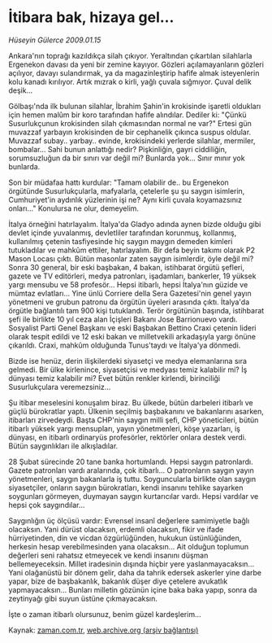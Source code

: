# İtibara bak,  hizaya gel...

*Hüseyin Gülerce 2009.01.15*

<tr><td class="metin" colspan="2" style="padding-top: 20px; padding-left: 5px; padding-right: 10px;">Ankara'nın toprağı kazıldıkça silah çıkıyor. Yeraltından çıkartılan silahlarla Ergenekon davası da yeni bir zemine kayıyor. Gözleri açılamayanların gözleri açılıyor, davayı sulandırmak, ya da magazinleştirip hafife almak isteyenlerin kolu kanadı kırılıyor. Artık mızrak o kirli, yağlı çuvala sığmıyor. Çuval delik deşik...</td></tr><tr><td class="metin" colspan="2" style="padding-top: 20px; padding-left: 5px; padding-right: 10px;"><p>Gölbaşı'nda ilk bulunan silahlar, İbrahim Şahin'in krokisinde işaretli oldukları için hemen malûm bir koro tarafından hafife alındılar. Dediler ki: "Çünkü Susurlukçunun krokisinden silah çıkmasından normal ne var?" Ertesi gün muvazzaf yarbayın krokisinden de bir cephanelik çıkınca suspus oldular. Muvazzaf subay.. yarbay.. evinde, krokisindeki yerlerde silahlar, mermiler, bombalar... Sahi bunun anlattığı nedir? Pişkinliğin, gayri ciddiliğin, sorumsuzluğun da bir sınırı var değil mi? Bunlarda yok... Sınır mınır yok bunlarda.
<p>Son bir müdafaa hattı kurdular: "Tamam olabilir de.. bu Ergenekon örgütünde Susurlukçularla, mafyalarla, çetelerle şu şu saygın isimlerin, Cumhuriyet'in aydınlık yüzlerinin işi ne? Aynı kirli çuvala koyamazsınız onları..." Konulursa ne olur, demeyelim. 
<p>İtalya örneğini hatırlayalım. İtalya'da Gladyo adında aynen bizde olduğu gibi devlet içinde yuvalanmış, devletliler tarafından korunmuş, kollanmış, kullanılmış çetenin tasfiyesinde hiç saygın maygın demeden kimleri tutukladılar ve mahkûm ettiler, hatırlayalım. Bir defa beyin takımı olarak P2 Mason Locası çıktı. Bütün masonlar zaten saygın isimlerdir, öyle değil mi? Sonra 30 general, bir eski başbakan, 4 bakan, istihbarat örgütü şefleri, gazete ve TV editörleri, medya patronları, işadamları, bankerler, 19 yüksek yargı mensubu ve 58 profesör... Hepsi itibarlı, hepsi İtalya'nın güzide ve mümtaz evlatları... Yine ünlü Corriere della Sera Gazetesi'nin genel yayın yönetmeni ve grubun patronu da örgütün üyeleri arasında çıktı. İtalya'da örgütle bağlantılı tam 900 kişi tutuklandı. Terör örgütünün başında, istihbarat şefi ile birlikte 10 yıl ceza alan İçişleri Bakanı Jose Barrionuevo vardı. Sosyalist Parti Genel Başkanı ve eski Başbakan Bettino Craxi çetenin lideri olarak tespit edildi ve 12 eski bakan ve milletvekili arkadaşıyla yargı önüne çıkarıldı. Craxi, mahkûm olduğunda Tunus'taydı ve İtalya'ya dönmedi.
<p>Bizde ise henüz, derin ilişkilerdeki siyasetçi ve medya elemanlarına sıra gelmedi. Bir ülke kirlenince, siyasetçisi ve medyası temiz kalabilir mi? İş dünyası temiz kalabilir mi? Evet bütün renkler kirlendi, birinciliği Susurlukçulara veremezsiniz...
<p>Şu itibar meselesini konuşalım biraz. Bu ülkede, bütün darbeleri itibarlı ve güçlü bürokratlar yaptı. Ülkenin seçilmiş başbakanını ve bakanlarını asarken, itibarları zirvedeydi. Başta CHP'nin saygın milli şefi, CHP yöneticileri, bütün itibarlı yüksek yargı mensupları, yayın yönetmenleri, köşe yazarları, iş dünyası, en itibarlı ordinaryüs profesörler, rektörler onlara destek verdi. Bütün saygınlıkları ile alkışladılar. 
<p>28 Şubat sürecinde 20 tane banka hortumlandı. Hepsi saygın patronlardı. Gazete patronları vardı aralarında, çok itibarlı... O patronların saygın yayın yönetmenleri, saygın bakanlarla iş tuttu. Soyguncularla birlikte olan saygın siyasetçiler, onların saygın bürokratları, kendi insanını tehlike sayarken soygunları görmeyen, duymayan saygın kurtarıcılar vardı. Hepsi vardılar ve hepsi çok saygındılar...
<p>Saygınlığın üç ölçüsü vardır: Evrensel insanî değerlere samimiyetle bağlı olacaksın. Yani dürüst olacaksın, erdemli olacaksın, fikir ve ifade hürriyetinden, din ve vicdan özgürlüğünden, hukukun üstünlüğünden, herkesin hesap verebilmesinden yana olacaksın... Ait olduğun toplumun değerleri seni rahatsız etmeyecek ve kendi insanını düşman bellemeyeceksin. Millet iradesinin dışında hiçbir yere yaslanmayacaksın... Yani olağanüstü bir dönem gelir, daha da tahrik edersek askerler yine darbe yapar, bize de başbakanlık, bakanlık düşer diye çetelere avukatlık yapmayacaksın... Bunları milletin gözünün içine baka baka yapıp, sonra da zeytinyağı gibi suyun üstüne çıkmayacaksın.
<p>İşte o zaman itibarlı olursunuz, benim güzel kardeşlerim...<br/></p></p></p></p></p></p></p></p></td></tr>

Kaynak: [zaman.com.tr](http://zaman.com.tr/yazar.do?yazino=803655), [web.archive.org (arşiv bağlantısı)](http://web.archive.org/web/20090318022959/http://zaman.com.tr:80/yazar.do?yazino=803655)
